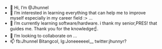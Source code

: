 - 👋 Hi, I’m @Jhunnel
- 👀 I’m interested in learning everything that can help me to improve myself especially in my career field :> ...
- 🌱 I’m currently learning software/hardware. i thank my senior,PRES! that guides me. Thank you for the knowledge☝️.
- 💞️ I’m looking to collaborate on ...
- 📫 fb:Jhunnel Bitangcol, Ig:Joneeeeeel__ twitter:jhunnyr?
<!---
--->

